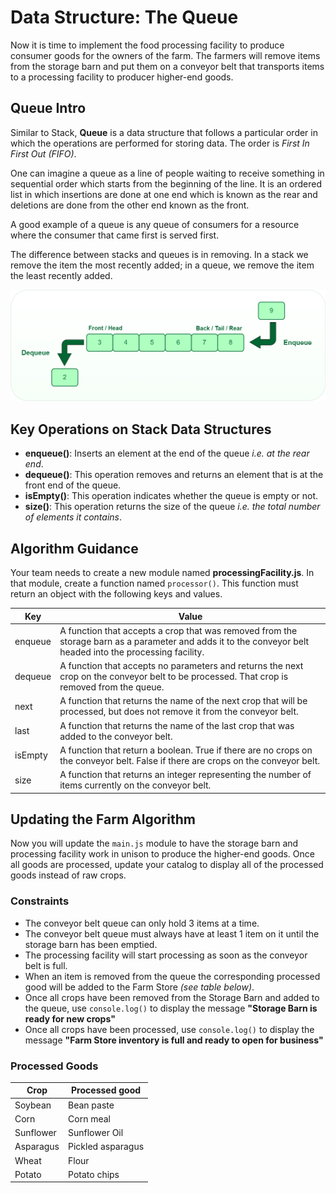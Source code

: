 # Data Structure: The Queue

Now it is time to implement the food processing facility to produce consumer goods for the owners of the farm. The farmers will remove items from the storage barn and put them on a conveyor belt that transports items to a processing facility to producer higher-end goods.

## Queue Intro

Similar to Stack, **Queue** is a data structure that follows a particular order in which the operations are performed for storing data. The order is _First In First Out (FIFO)_.

One can imagine a queue as a line of people waiting to receive something in sequential order which starts from the beginning of the line. It is an ordered list in which insertions are done at one end which is known as the rear and deletions are done from the other end known as the front.

A good example of a queue is any queue of consumers for a resource where the consumer that came first is served first.

The difference between stacks and queues is in removing. In a stack we remove the item the most recently added; in a queue, we remove the item the least recently added.

<img src="./images/queue.png" alt="Visualization of a queue data structure" />

## Key Operations on Stack Data Structures

- **enqueue()**: Inserts an element at the end of the queue _i.e. at the rear end_.
- **dequeue()**: This operation removes and returns an element that is at the front end of the queue.
- **isEmpty()**: This operation indicates whether the queue is empty or not.
- **size()**: This operation returns the size of the queue _i.e. the total number of elements it contains_.

## Algorithm Guidance

Your team needs to create a new module named **processingFacility.js**. In that module, create a function named `processor()`. This function must return an object with the following keys and values.

| Key | Value |
| --- | ----- |
|enqueue    | A function that accepts a crop that was removed from the storage barn as a parameter and adds it to the conveyor belt headed into the processing facility. |
|dequeue     | A function that accepts no parameters and returns the next crop on the conveyor belt to be processed. That crop is removed from the queue. |
|next    | A function that returns the name of the next crop that will be processed, but does not remove it from the conveyor belt. |
|last    | A function that returns the name of the last crop that was added to the conveyor belt. |
|isEmpty | A function that return a boolean. True if there are no crops on the conveyor belt. False if there are crops on the conveyor belt. |
|size    | A function that returns an integer representing the number of items currently on the conveyor belt. |

## Updating the Farm Algorithm

Now you will update the `main.js` module to have the storage barn and processing facility work in unison to produce the higher-end goods. Once all goods are processed, update your catalog to display all of the processed goods instead of raw crops.

### Constraints

- The conveyor belt queue can only hold 3 items at a time.
- The conveyor belt queue must always have at least 1 item on it until the storage barn has been emptied.
- The processing facility will start processing as soon as the conveyor belt is full.
- When an item is removed from the queue the corresponding processed good will be added to the Farm Store _(see table below)_.
- Once all crops have been removed from the Storage Barn and added to the queue, use `console.log()` to display the message **"Storage Barn is ready for new crops"**
- Once all crops have been processed, use `console.log()` to display the message **"Farm Store inventory is full and ready to open for business"**

### Processed Goods

| Crop | Processed good |
| --- | --- |
| Soybean | Bean paste |
| Corn | Corn meal |
| Sunflower | Sunflower Oil |
| Asparagus | Pickled asparagus |
| Wheat | Flour |
| Potato | Potato chips |
